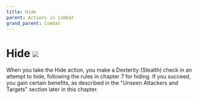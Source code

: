 ```yaml
---
title: Hide
parent: Actions in Combat
grand_parent: Combat
---
```


# Hide <img src="https://img.icons8.com/ios/14/FFFFFF/action-filled.png">
When you take the Hide action, you make a Dexterity (Stealth) check in an attempt to hide, following the rules in chapter 7 for hiding. If you succeed, you gain certain benefits, as described in the "Unseen Attackers and Targets" section later in this chapter.
